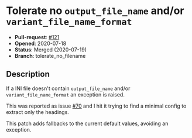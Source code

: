 # Tolerate no `output_file_name` and/or `variant_file_name_format`

- **Pull-request**: [#121](https://github.com/SchrodingersGat/KiBoM/pull/121)
- **Opened**: 2020-07-18
- **Status**: Merged (2020-07-19)
- **Branch**: tolerate_no_filename

## Description

If a INI file doesn't contain `output_file_name` and/or `variant_file_name_format` an exception is raised.

This was reported as issue [#70](https://github.com/SchrodingersGat/KiBoM/issues/70) and I hit it trying to find a minimal config to extract only the headings.

This patch adds fallbacks to the current default values, avoiding an exception.


